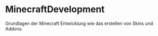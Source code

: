 # MinecraftDevelopment
Grundlagen der Minecraft Entwicklung wie das erstellen von Skins und Addons.

